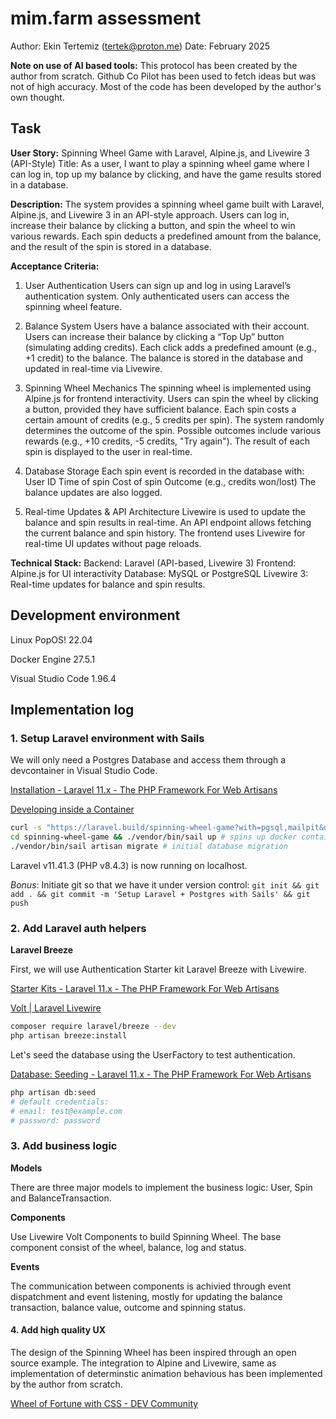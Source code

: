 # mim.farm assessment

Author: Ekin Tertemiz (tertek@proton.me)
Date: February 2025

**Note on use of AI based tools:** This protocol has been created by the author from scratch. Github Co Pilot has been used to fetch ideas but was not of high accuracy. Most of the code has been developed by the author's own thought.

## Task

**User Story:** Spinning Wheel Game with Laravel, Alpine.js, and Livewire 3 (API-Style)
Title: As a user, I want to play a spinning wheel game where I can log in, top up my balance by clicking, and have the game results stored in a database.

**Description:** The system provides a spinning wheel game built with Laravel, Alpine.js, and Livewire 3 in an API-style approach. Users can log in, increase their balance by clicking a button, and spin the wheel to win various rewards. Each spin deducts a predefined amount from the balance, and the result of the spin is stored in a database.

**Acceptance Criteria:**

1. User Authentication
   Users can sign up and log in using Laravel’s authentication system.
   Only authenticated users can access the spinning wheel feature.

2. Balance System
   Users have a balance associated with their account.
   Users can increase their balance by clicking a “Top Up” button (simulating adding credits).
   Each click adds a predefined amount (e.g., +1 credit) to the balance.
   The balance is stored in the database and updated in real-time via Livewire.

3. Spinning Wheel Mechanics
   The spinning wheel is implemented using Alpine.js for frontend interactivity.
   Users can spin the wheel by clicking a button, provided they have sufficient balance.
   Each spin costs a certain amount of credits (e.g., 5 credits per spin).
   The system randomly determines the outcome of the spin.
   Possible outcomes include various rewards (e.g., +10 credits, -5 credits, "Try again").
   The result of each spin is displayed to the user in real-time.

4. Database Storage
   Each spin event is recorded in the database with:
   User ID
   Time of spin
   Cost of spin
   Outcome (e.g., credits won/lost)
   The balance updates are also logged.

5. Real-time Updates & API Architecture
   Livewire is used to update the balance and spin results in real-time.
   An API endpoint allows fetching the current balance and spin history.
   The frontend uses Livewire for real-time UI updates without page reloads.

**Technical Stack:**
Backend: Laravel (API-based, Livewire 3)
Frontend: Alpine.js for UI interactivity
Database: MySQL or PostgreSQL
Livewire 3: Real-time updates for balance and spin results.

## Development environment

Linux PopOS! 22.04

Docker Engine 27.5.1

Visual Studio Code 1.96.4

## Implementation log

### 1. Setup Laravel environment with Sails

We will only need a Postgres Database and access them through a devcontainer in Visual Studio Code.

[Installation - Laravel 11.x - The PHP Framework For Web Artisans](https://laravel.com/docs/11.x/installation#sail-on-linux)

[Developing inside a Container](https://code.visualstudio.com/docs/devcontainers/containers)

```bash
curl -s "https://laravel.build/spinning-wheel-game?with=pgsql,mailpit&devcontainer" | bash
cd spinning-wheel-game && ./vendor/bin/sail up # spins up docker containers
./vendor/bin/sail artisan migrate # initial database migration
```

Laravel v11.41.3 (PHP v8.4.3) is now running on localhost.

*Bonus*: Initiate git so that we have it under version control: `git init && git add . && git commit -m 'Setup Laravel + Postgres with Sails' && git push`

### 2. Add Laravel auth helpers

**Laravel Breeze**

First, we will use Authentication Starter kit Laravel Breeze with Livewire.

[Starter Kits - Laravel 11.x - The PHP Framework For Web Artisans](https://laravel.com/docs/11.x/starter-kits#laravel-breeze-installation)

[Volt | Laravel Livewire](https://livewire.laravel.com/docs/volt)

```bash
composer require laravel/breeze --dev
php artisan breeze:install
```

Let's seed the database using the UserFactory to test authentication.

[Database: Seeding - Laravel 11.x - The PHP Framework For Web Artisans](https://laravel.com/docs/11.x/seeding)

```bash
php artisan db:seed
# default credentials:
# email: test@example.com
# password: password
```

### 3. Add business logic

**Models**

There are three major models to implement the business logic: User, Spin and BalanceTransaction.

**Components**

Use Livewire Volt Components to build Spinning Wheel. The base component consist of the wheel, balance, log and status.

**Events**

The communication between components is achivied through event dispatchment and event listening, mostly for updating the balance transaction, balance value, outcome and spinning status.

#### 4. Add high quality UX

The design of the Spinning Wheel has been inspired through an open source example. The integration to Alpine and Livewire, same as implementation of determinstic animation behavious has been implemented by the author from scratch.

 [Wheel of Fortune with CSS - DEV Community](https://dev.to/madsstoumann/wheel-of-fortune-with-css-p-pi-1ne9)
